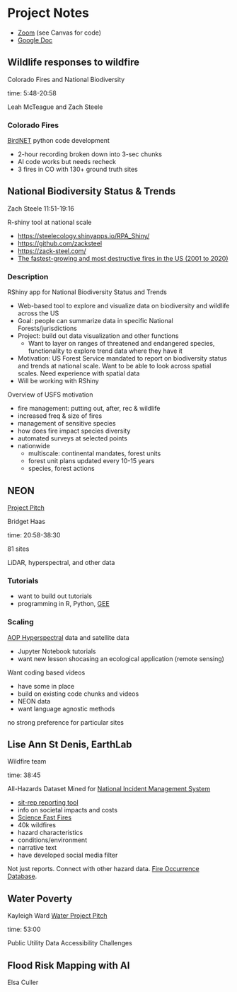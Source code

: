 # Project Notes

- [Zoom](https://cuboulder.zoom.us/rec/play/IYzCtyvpQGI4cZTe-obsOxLnwaCPfHX7beO8jk_1fnqLTEK6QrvNYgDGx4owN7yBU6RS7nllRfJMTa5Z.1MsLVzaWvbjoa7KB?accessLevel=meeting&canPlayFromShare=true&from=share_recording_detail&startTime=1742497355000&componentName=rec-play&originRequestUrl=https%3A%2F%2Fcuboulder.zoom.us%2Frec%2Fshare%2FH-FdOjAKdtdNx4iFTw_ylQ2cAYsiKCJJROc-bcsecXm2XcpMG8j7jloePeqvRfMb.BfRx0-2gK9MWSC3p%3FstartTime%3D1742497355000) (see Canvas for code)
- [Google Doc](https://docs.google.com/document/d/1UbzRuwEO9nsj4HjJkqi0LPNyuPoxh_hKVxyndNG6nhI)

## Wildlife responses to wildfire
Colorado Fires and National Biodiversity

time: 5:48-20:58

Leah McTeague and Zach Steele

### Colorado Fires

[BirdNET](https://birdnet.cornell.edu/)
python code development

- 2-hour recording broken down into 3-sec chunks
- AI code works but needs recheck
- 3 fires in CO with 130+ ground truth sites

## National Biodiversity Status & Trends

Zach Steele 11:51-19:16

R-shiny tool at national scale

- <https://steelecology.shinyapps.io/RPA_Shiny/>
- <https://github.com/zacksteel>
- <https://zack-steel.com/>
- [The fastest-growing and most destructive fires in the US (2001 to 2020)](https://www.science.org/doi/10.1126/science.adk5737)

### Description

RShiny app for National Biodiversity Status and Trends

- Web-based tool to explore and visualize data on biodiversity and wildlife across the US
- Goal: people can summarize data in specific National Forests/jurisdictions
- Project: build out data visualization and other functions 
    - Want to layer on ranges of threatened and endangered species, functionality to explore trend data where they have it 
- Motivation: US Forest Service mandated to report on biodiversity status and trends at national scale. Want to be able to look across spatial scales.
 Need experience with spatial data
- Will be working with RShiny

Overview of USFS motivation

- fire management: putting out, after, rec & wildlife
- increased freq & size of fires
- management of sensitive species
- how does fire impact species diversity
- automated surveys at selected points
- nationwide
    - multiscale: continental mandates, forest units
    - forest unit plans updated every 10-15 years
    - species, forest actions

## NEON

[Project Pitch](https://canvas.colorado.edu/courses/115453/files/78965143?module_item_id=6316100)

Bridget Haas

time: 20:58-38:30

81 sites

LiDAR, hyperspectral, and other data

### Tutorials

- want to build out tutorials
- programming in R, Python,
[GEE](https://earthengine.google.com/)

### Scaling

[AOP Hyperspectral](https://www.neonscience.org/resources/learning-hub/tutorials/aop-refl-py-geemap)
data and satellite data

- Jupyter Notebook tutorials
- want new lesson shocasing an ecological application (remote sensing)

Want coding based videos

- have some in place
- build on existing code chunks and videos
- NEON data
- want language agnostic methods

no strong preference for particular sites

## Lise Ann St Denis, EarthLab

Wildfire team

time: 38:45

All-Hazards Dataset Mined for
[National Incident Management System](https://www.fema.gov/emergency-managers/nims)

- [sit-rep reporting tool](https://www.nifc.gov/nicc/incident-information/imsr)
- info on societal impacts and costs
- [Science Fast Fires](https://www.science.org/doi/10.1126/science.adk5737)
- 40k wildfires
- hazard characteristics
- conditions/environment
- narrative text
- have developed social media filter

Not just reports.
Connect with other hazard data.
[Fire Occurrence Database](https://www.fs.usda.gov/rds/archive/catalog/RDS-2013-0009.6).

## Water Poverty

Kayleigh Ward 
[Water Project Pitch](https://canvas.colorado.edu/courses/115453/files/78965143?module_item_id=6316100)

time: 53:00

Public Utility Data Accessibility Challenges

## Flood Risk Mapping with AI

Elsa Culler
